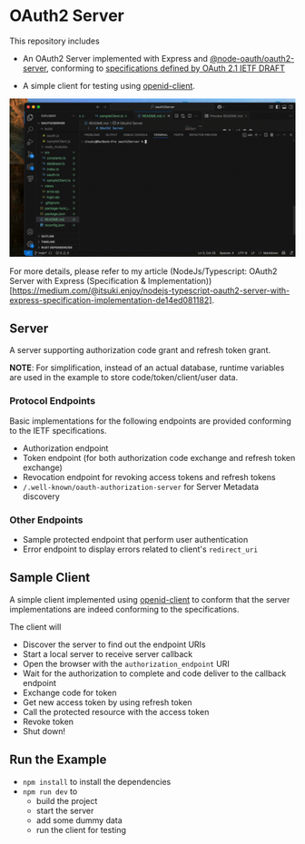 # OAuth2 Server

This repository includes

- An OAuth2 Server implemented with Express and [@node-oauth/oauth2-server](https://node-oauthoauth2-server.readthedocs.io/en/master/index.html), conforming to [specifications defined by OAuth 2.1 IETF DRAFT](https://datatracker.ietf.org/doc/html/draft-ietf-oauth-v2-1-12)

- A simple client for testing using [openid-client](https://github.com/panva/openid-client/tree/main).


![](./demo.gif)

For more details, please refer to my article (NodeJs/Typescript: OAuth2 Server with Express (Specification & Implementation))[https://medium.com/@itsuki.enjoy/nodejs-typescript-oauth2-server-with-express-specification-implementation-de14ed081182].


## Server
A server supporting authorization code grant and refresh token grant.

**NOTE**: For simplification, instead of an actual database, runtime variables are used in the example to store code/token/client/user data.

### Protocol Endpoints
Basic implementations for the following endpoints are provided conforming to the IETF specifications.

- Authorization endpoint
- Token endpoint (for both authorization code exchange and refresh token exchange)
- Revocation endpoint for revoking access tokens and refresh tokens
- `/.well-known/oauth-authorization-server` for Server Metadata discovery

### Other Endpoints
- Sample protected endpoint that perform user authentication
- Error endpoint to display errors related to client's `redirect_uri`


## Sample Client

A simple client implemented using [openid-client](https://github.com/panva/openid-client/tree/main) to conform that the server implementations are indeed conforming to the specifications.

The client will
- Discover the server to find out the endpoint URIs
- Start a local server to receive server callback
- Open the browser with the `authorization_endpoint` URI
- Wait for the authorization to complete and code deliver to the callback endpoint
- Exchange code for token
- Get new access token by using refresh token 
- Call the protected resource with the access token
- Revoke token
- Shut down!



## Run the Example
- `npm install` to install the dependencies
- `npm run dev` to
    - build the project
    - start the server
    - add some dummy data
    - run the client for testing
